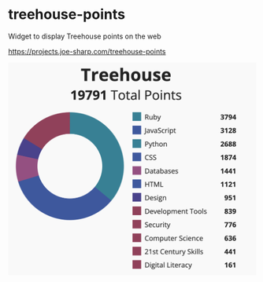 # treehouse-points
Widget to display Treehouse points on the web

https://projects.joe-sharp.com/treehouse-points

<img width=600px src="https://github.com/joe-sharp/treehouse-points/blob/main/.github/screenshot.png" alt="a screenshot of an application that displays how many points a user has earned on the Treehouse website"/></p>
